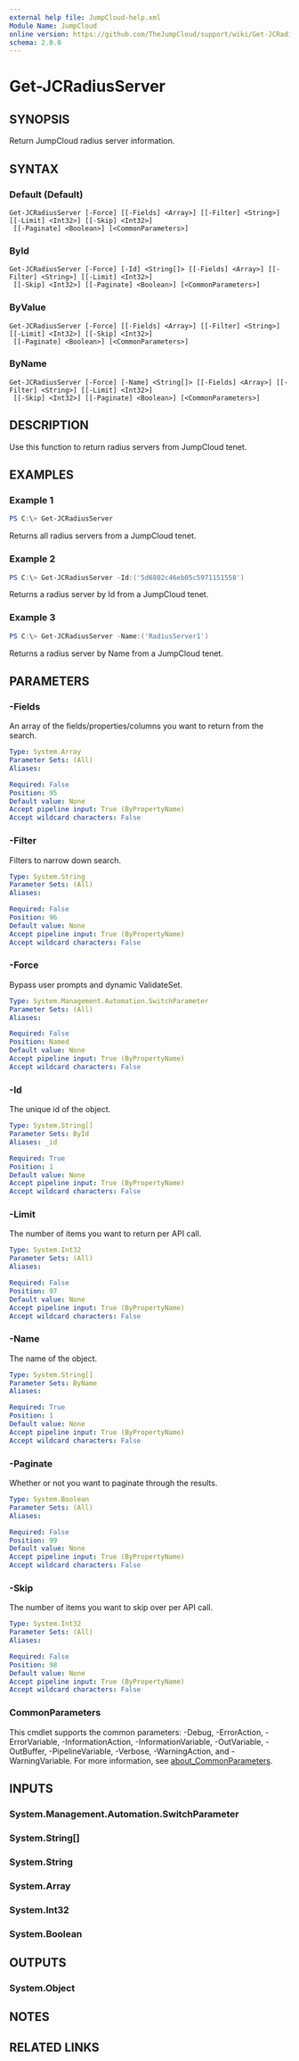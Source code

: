 ```yaml
---
external help file: JumpCloud-help.xml
Module Name: JumpCloud
online version: https://github.com/TheJumpCloud/support/wiki/Get-JCRadiusServer
schema: 2.0.0
---
```


# Get-JCRadiusServer

## SYNOPSIS
Return JumpCloud radius server information.

## SYNTAX

### Default (Default)
```
Get-JCRadiusServer [-Force] [[-Fields] <Array>] [[-Filter] <String>] [[-Limit] <Int32>] [[-Skip] <Int32>]
 [[-Paginate] <Boolean>] [<CommonParameters>]
```

### ById
```
Get-JCRadiusServer [-Force] [-Id] <String[]> [[-Fields] <Array>] [[-Filter] <String>] [[-Limit] <Int32>]
 [[-Skip] <Int32>] [[-Paginate] <Boolean>] [<CommonParameters>]
```

### ByValue
```
Get-JCRadiusServer [-Force] [[-Fields] <Array>] [[-Filter] <String>] [[-Limit] <Int32>] [[-Skip] <Int32>]
 [[-Paginate] <Boolean>] [<CommonParameters>]
```

### ByName
```
Get-JCRadiusServer [-Force] [-Name] <String[]> [[-Fields] <Array>] [[-Filter] <String>] [[-Limit] <Int32>]
 [[-Skip] <Int32>] [[-Paginate] <Boolean>] [<CommonParameters>]
```

## DESCRIPTION
Use this function to return radius servers from JumpCloud tenet.

## EXAMPLES

### Example 1
```powershell
PS C:\> Get-JCRadiusServer
```

Returns all radius servers from a JumpCloud tenet.

### Example 2
```powershell
PS C:\> Get-JCRadiusServer -Id:('5d6802c46eb05c5971151558')
```

Returns a radius server by Id from a JumpCloud tenet.

### Example 3
```powershell
PS C:\> Get-JCRadiusServer -Name:('RadiusServer1')
```

Returns a radius server by Name from a JumpCloud tenet.

## PARAMETERS

### -Fields
An array of the fields/properties/columns you want to return from the search.

```yaml
Type: System.Array
Parameter Sets: (All)
Aliases:

Required: False
Position: 95
Default value: None
Accept pipeline input: True (ByPropertyName)
Accept wildcard characters: False
```

### -Filter
Filters to narrow down search.

```yaml
Type: System.String
Parameter Sets: (All)
Aliases:

Required: False
Position: 96
Default value: None
Accept pipeline input: True (ByPropertyName)
Accept wildcard characters: False
```

### -Force
Bypass user prompts and dynamic ValidateSet.

```yaml
Type: System.Management.Automation.SwitchParameter
Parameter Sets: (All)
Aliases:

Required: False
Position: Named
Default value: None
Accept pipeline input: True (ByPropertyName)
Accept wildcard characters: False
```

### -Id
The unique id of the object.

```yaml
Type: System.String[]
Parameter Sets: ById
Aliases: _id

Required: True
Position: 1
Default value: None
Accept pipeline input: True (ByPropertyName)
Accept wildcard characters: False
```

### -Limit
The number of items you want to return per API call.

```yaml
Type: System.Int32
Parameter Sets: (All)
Aliases:

Required: False
Position: 97
Default value: None
Accept pipeline input: True (ByPropertyName)
Accept wildcard characters: False
```

### -Name
The name of the object.

```yaml
Type: System.String[]
Parameter Sets: ByName
Aliases:

Required: True
Position: 1
Default value: None
Accept pipeline input: True (ByPropertyName)
Accept wildcard characters: False
```

### -Paginate
Whether or not you want to paginate through the results.

```yaml
Type: System.Boolean
Parameter Sets: (All)
Aliases:

Required: False
Position: 99
Default value: None
Accept pipeline input: True (ByPropertyName)
Accept wildcard characters: False
```

### -Skip
The number of items you want to skip over per API call.

```yaml
Type: System.Int32
Parameter Sets: (All)
Aliases:

Required: False
Position: 98
Default value: None
Accept pipeline input: True (ByPropertyName)
Accept wildcard characters: False
```

### CommonParameters
This cmdlet supports the common parameters: -Debug, -ErrorAction, -ErrorVariable, -InformationAction, -InformationVariable, -OutVariable, -OutBuffer, -PipelineVariable, -Verbose, -WarningAction, and -WarningVariable. For more information, see [about_CommonParameters](http://go.microsoft.com/fwlink/?LinkID=113216).

## INPUTS

### System.Management.Automation.SwitchParameter

### System.String[]

### System.String

### System.Array

### System.Int32

### System.Boolean

## OUTPUTS

### System.Object
## NOTES

## RELATED LINKS
